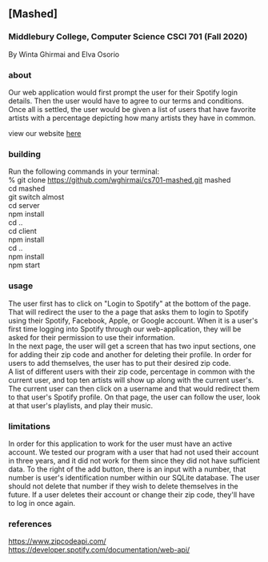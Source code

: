 ## [Mashed]
### Middlebury College, Computer Science CSCI 701 (Fall 2020)
By Winta Ghirmai and Elva Osorio
### about
Our web application would first prompt the user for their Spotify login details. Then the user would have to agree to our terms and conditions. Once all is settled, the user would be given a list of users that have favorite artists with a percentage depicting how many artists they have in common.   

view our website [here](https://wghirmai.github.io/cs701-mashed/)

### building
Run the following commands in your terminal:  
% git clone https://github.com/wghirmai/cs701-mashed.git mashed  
cd mashed  
git switch almost  
cd server   
npm install  
cd ..  
cd client   
npm install  
cd ..  
npm install  
npm start  

### usage
The user first has to click on "Login to Spotify" at the bottom of the page. That will redirect the user to the a page that asks them to login to Spotify using their Spotify, Facebook, Apple, or Google account. 
When it is a user's first time logging into Spotify through our web-application, they will be asked for their permission to use their information.  
In the next page, the user will get a screen that has two input sections, one for adding their zip code and another for deleting their profile. In order for users to add themselves, the user has to put their desired zip code.  
A list of different users with their zip code, percentage in common with the current user, and top ten artists will show up along with the current user's.  
The current user can then click on a username and that would redirect them to that user's Spotify profile. On that page, the user can follow the user, look at that user's playlists, and play their music.   

### limitations
In order for this application to work for the user must have an active account. We tested our program with a user that had not used their account in three years, and it did not work for them since they did not have sufficient data.
To the right of the add button, there is an input with a number, that number is user's identification number within our SQLite database. The user should not delete that number if they wish to delete themselves in the future. If a user deletes their account or change their zip code, they'll have to log in once again.  

### references
https://www.zipcodeapi.com/  
https://developer.spotify.com/documentation/web-api/
